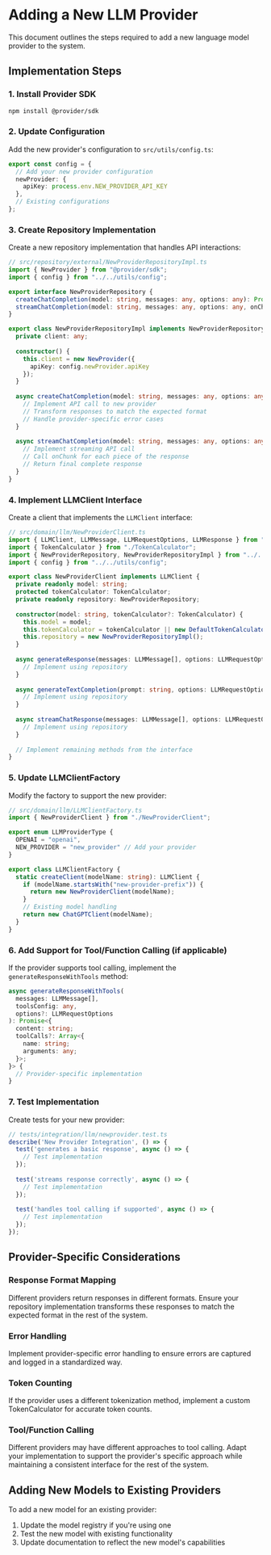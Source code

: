 # Adding a New LLM Provider

This document outlines the steps required to add a new language model provider to the system.

## Implementation Steps

### 1. Install Provider SDK

```bash
npm install @provider/sdk
```

### 2. Update Configuration

Add the new provider's configuration to `src/utils/config.ts`:

```typescript
export const config = {
  // Add your new provider configuration
  newProvider: {
    apiKey: process.env.NEW_PROVIDER_API_KEY
  },
  // Existing configurations
};
```

### 3. Create Repository Implementation

Create a new repository implementation that handles API interactions:

```typescript
// src/repository/external/NewProviderRepositoryImpl.ts
import { NewProvider } from "@provider/sdk";
import { config } from "../../utils/config";

export interface NewProviderRepository {
  createChatCompletion(model: string, messages: any, options: any): Promise<any>;
  streamChatCompletion(model: string, messages: any, options: any, onChunk: (chunk: string) => void): Promise<any>;
}

export class NewProviderRepositoryImpl implements NewProviderRepository {
  private client: any;
  
  constructor() {
    this.client = new NewProvider({
      apiKey: config.newProvider.apiKey
    });
  }
  
  async createChatCompletion(model: string, messages: any, options: any) {
    // Implement API call to new provider
    // Transform responses to match the expected format
    // Handle provider-specific error cases
  }
  
  async streamChatCompletion(model: string, messages: any, options: any, onChunk: (chunk: string) => void) {
    // Implement streaming API call
    // Call onChunk for each piece of the response
    // Return final complete response
  }
}
```

### 4. Implement LLMClient Interface

Create a client that implements the `LLMClient` interface:

```typescript
// src/domain/llm/NewProviderClient.ts
import { LLMClient, LLMMessage, LLMRequestOptions, LLMResponse } from "./LLMClient";
import { TokenCalculator } from "./TokenCalculator";
import { NewProviderRepository, NewProviderRepositoryImpl } from "../../repository/external/NewProviderRepositoryImpl";
import { config } from "../../utils/config";

export class NewProviderClient implements LLMClient {
  private readonly model: string;
  protected tokenCalculator: TokenCalculator;
  private readonly repository: NewProviderRepository;
  
  constructor(model: string, tokenCalculator?: TokenCalculator) {
    this.model = model;
    this.tokenCalculator = tokenCalculator || new DefaultTokenCalculator();
    this.repository = new NewProviderRepositoryImpl();
  }
  
  async generateResponse(messages: LLMMessage[], options: LLMRequestOptions): Promise<LLMResponse> {
    // Implement using repository
  }
  
  async generateTextCompletion(prompt: string, options: LLMRequestOptions): Promise<LLMResponse> {
    // Implement using repository
  }
  
  async streamChatResponse(messages: LLMMessage[], options: LLMRequestOptions, onChunk: (chunk: string) => void): Promise<LLMResponse> {
    // Implement using repository
  }
  
  // Implement remaining methods from the interface
}
```

### 5. Update LLMClientFactory

Modify the factory to support the new provider:

```typescript
// src/domain/llm/LLMClientFactory.ts
import { NewProviderClient } from "./NewProviderClient";

export enum LLMProviderType {
  OPENAI = "openai",
  NEW_PROVIDER = "new_provider" // Add your provider
}

export class LLMClientFactory {
  static createClient(modelName: string): LLMClient {
    if (modelName.startsWith("new-provider-prefix")) {
      return new NewProviderClient(modelName);
    }
    // Existing model handling
    return new ChatGPTClient(modelName);
  }
}
```

### 6. Add Support for Tool/Function Calling (if applicable)

If the provider supports tool calling, implement the `generateResponseWithTools` method:

```typescript
async generateResponseWithTools(
  messages: LLMMessage[],
  toolsConfig: any,
  options?: LLMRequestOptions
): Promise<{
  content: string;
  toolCalls?: Array<{
    name: string;
    arguments: any;
  }>;
}> {
  // Provider-specific implementation
}
```

### 7. Test Implementation

Create tests for your new provider:

```typescript
// tests/integration/llm/newprovider.test.ts
describe('New Provider Integration', () => {
  test('generates a basic response', async () => {
    // Test implementation
  });
  
  test('streams response correctly', async () => {
    // Test implementation
  });
  
  test('handles tool calling if supported', async () => {
    // Test implementation
  });
});
```

## Provider-Specific Considerations

### Response Format Mapping

Different providers return responses in different formats. Ensure your repository implementation transforms these responses to match the expected format in the rest of the system.

### Error Handling

Implement provider-specific error handling to ensure errors are captured and logged in a standardized way.

### Token Counting

If the provider uses a different tokenization method, implement a custom TokenCalculator for accurate token counts.

### Tool/Function Calling

Different providers may have different approaches to tool calling. Adapt your implementation to support the provider's specific approach while maintaining a consistent interface for the rest of the system.

## Adding New Models to Existing Providers

To add a new model for an existing provider:

1. Update the model registry if you're using one
2. Test the new model with existing functionality
3. Update documentation to reflect the new model's capabilities 
